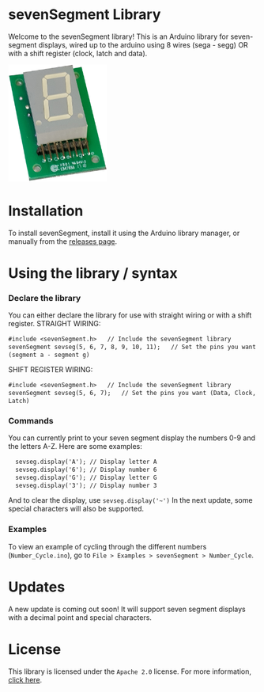 # sevenSegment Library
Welcome to the sevenSegment library! This is an Arduino library for seven-segment displays, wired up to the arduino using 8 wires (sega - segg) OR with a shift register (clock, latch and data).

<img src="extras/SevSeg.png" alt="drawing" width="200"/>

# Installation
To install sevenSegment, install it using the Arduino library manager, or manually from the [releases page](https://github.com/Blake-Tourneur/sevenSegment/releases).

# Using the library / syntax
### Declare the library
You can either declare the library for use with straight wiring or with a shift register.
STRAIGHT WIRING:
```
#include <sevenSegment.h>   // Include the sevenSegment library
sevenSegment sevseg(5, 6, 7, 8, 9, 10, 11);   // Set the pins you want (segment a - segment g)
```
SHIFT REGISTER WIRING:
```
#include <sevenSegment.h>   // Include the sevenSegment library
sevenSegment sevseg(5, 6, 7);   // Set the pins you want (Data, Clock, Latch)
```

### Commands
You can currently print to your seven segment display the numbers 0-9 and the letters A-Z.
Here are some examples:
```
  sevseg.display('A'); // Display letter A
  sevseg.display('6'); // Display number 6
  sevseg.display('G'); // Display letter G
  sevseg.display('3'); // Display number 3
```
And to clear the display, use `sevseg.display('~')`
In the next update, some special characters will also be supported.

### Examples
To view an example of cycling through the different numbers (`Number_Cycle.ino`), go to `File > Examples > sevenSegment > Number_Cycle`.

# Updates
A new update is coming out soon! It will support seven segment displays with a decimal point and special characters.

# License
This library is licensed under the `Apache 2.0` license. For more information, [click here](https://www.apache.org/licenses/LICENSE-2.0).
